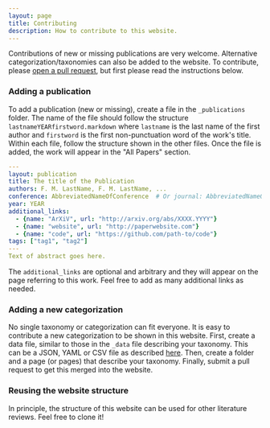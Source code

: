 ```yaml
---
layout: page
title: Contributing
description: How to contribute to this website.
---
```


Contributions of new or missing publications are very welcome. Alternative categorization/taxonomies can also be added to the website. To contribute, please [open a pull request](https://github.com/ml4code/ml4code.github.io), but first please read the instructions below.

### Adding a publication
To add a publication (new or missing), create a file in the `_publications` folder. The name of the file should follow the structure `lastnameYEARfirstword.markdown` where `lastname` is the last name of the first author and `firstword` is the first non-punctuation word of the work's title. Within each file, follow the structure shown in the other files. Once the file is added, the work will appear in the "All Papers" section.

```yaml
---
layout: publication
title: The title of the Publication
authors: F. M. LastName, F. M. LastName, ...
conference: AbbreviatedNameOfConference  # Or journal: AbbreviatedNameOfJournal
year: YEAR
additional_links:
  - {name: "ArXiV", url: "http://arxiv.org/abs/XXXX.YYYY"}
  - {name: "website", url: "http://paperwebsite.com"}
  - {name: "code", url: "https://github.com/path-to/code"}
tags: ["tag1", "tag2"]
---
Text of abstract goes here.
```

The `additional_links` are optional and arbitrary and they will appear on the page referring to this work. Feel free to add as many additional links as needed.

### Adding a new categorization
No single taxonomy or categorization can fit everyone. It is easy to contribute a new categorization to be shown in this website. First, create a data file, similar to those in the `_data` file describing your taxonomy.
This can be a JSON, YAML or CSV file as described [here](https://jekyllrb.com/docs/datafiles/).
Then, create a folder and a page (or pages) that describe your taxonomy. Finally, submit a pull
request to get this merged into the website.

### Reusing the website structure
In principle, the structure of this website can be used for other literature reviews. Feel free to clone it!

